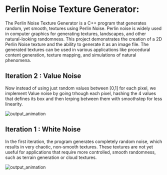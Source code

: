 # Perlin Noise Texture Generator:

The Perlin Noise Texture Generator is a C++ program that generates random, yet smooth, textures using Perlin Noise. Perlin noise is widely used in computer graphics for generating textures, landscapes, and other natural-looking randomness.
This project demonstrates the creation of a 2D Perlin Noise texture and the ability to generate it as an image file. The generated textures can be used in various applications like procedural content generation, texture mapping, and simulations of natural phenomena.

## Iteration 2 : Value Noise
Now instead of using just random values between [0,1] for each pixel, we implement Value noise by going trhough each pixel, hashing the 4 values that defines its box and then lerping between them with smoothstep for less linearity.

![output_animation](https://github.com/user-attachments/assets/fba7cad1-8c46-4843-8f93-a52756368173)


## Iteration 1 : White Noise
In the first iteration, the program generates completely random noise, which results in very chaotic, non-smooth textures. These textures are not yet useful for applications that require more controlled, smooth randomness, such as terrain generation or cloud textures.

![output_animation](https://github.com/user-attachments/assets/c31850eb-903c-4410-a48b-b1354030eccf)



